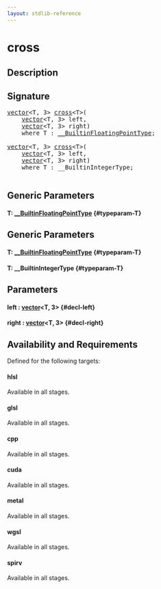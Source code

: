 ```yaml
---
layout: stdlib-reference
---
```


# cross

## Description





## Signature 

<pre>
<a href="/stdlib-reference/types/vector/index" class="code_type">vector</a>&lt;<span class="code_type">T</span>, 3&gt; <a href="/stdlib-reference/global-decls/cross">cross</a>&lt;<span class="code_type">T</span>&gt;(
    <a href="/stdlib-reference/types/vector/index" class="code_type">vector</a>&lt;<span class="code_type">T</span>, 3&gt; <span class='code_param'>left</span>,
    <a href="/stdlib-reference/types/vector/index" class="code_type">vector</a>&lt;<span class="code_type">T</span>, 3&gt; <span class='code_param'>right</span>)
    <span class='code_keyword'>where</span> <span class="code_type">T</span> : <a href="/stdlib-reference/interfaces/BuiltinFloatingPointType/index" class="code_type">__BuiltinFloatingPointType</a>;

<a href="/stdlib-reference/types/vector/index" class="code_type">vector</a>&lt;<span class="code_type">T</span>, 3&gt; <a href="/stdlib-reference/global-decls/cross">cross</a>&lt;<span class="code_type">T</span>&gt;(
    <a href="/stdlib-reference/types/vector/index" class="code_type">vector</a>&lt;<span class="code_type">T</span>, 3&gt; <span class='code_param'>left</span>,
    <a href="/stdlib-reference/types/vector/index" class="code_type">vector</a>&lt;<span class="code_type">T</span>, 3&gt; <span class='code_param'>right</span>)
    <span class='code_keyword'>where</span> <span class="code_type">T</span> : __BuiltinIntegerType;

</pre>

## Generic Parameters

#### T: [\_\_BuiltinFloatingPointType](/stdlib-reference/interfaces/BuiltinFloatingPointType/index) {#typeparam-T}

## Generic Parameters

#### T: [\_\_BuiltinFloatingPointType](/stdlib-reference/interfaces/BuiltinFloatingPointType/index) {#typeparam-T}
#### T: \_\_BuiltinIntegerType {#typeparam-T}

## Parameters

#### left  : [vector](/stdlib-reference/types/vector/index)\<T, 3\> {#decl-left}
#### right  : [vector](/stdlib-reference/types/vector/index)\<T, 3\> {#decl-right}

## Availability and Requirements

Defined for the following targets:

#### hlsl
Available in all stages.

#### glsl
Available in all stages.

#### cpp
Available in all stages.

#### cuda
Available in all stages.

#### metal
Available in all stages.

#### wgsl
Available in all stages.

#### spirv
Available in all stages.



